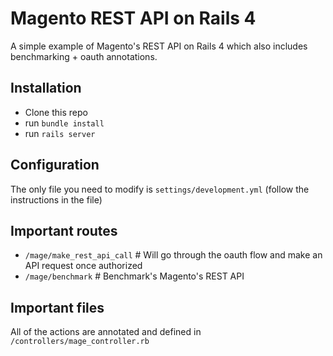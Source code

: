# Magento REST API on Rails 4
A simple example of Magento's REST API on Rails 4 which also includes benchmarking + oauth annotations.

## Installation
- Clone this repo
- run ``bundle install``
- run ``rails server``

## Configuration
The only file you need to modify is ``settings/development.yml`` (follow the instructions in the file)

## Important routes
- ``/mage/make_rest_api_call`` # Will go through the oauth flow and make an API request once authorized
- ``/mage/benchmark`` # Benchmark's Magento's REST API

## Important files
All of the actions are annotated and defined in ``/controllers/mage_controller.rb``

